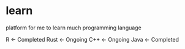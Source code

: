 # learn
platform for me to learn much programming language

R <- Completed
Rust <- Ongoing
C++ <- Ongoing
Java <- Completed